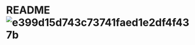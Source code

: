 # README ![e399d15d743c73741faed1e2df4f437b](https://github.com/user-attachments/assets/b16ed35a-c646-4d8b-98f4-d5866c375173)
